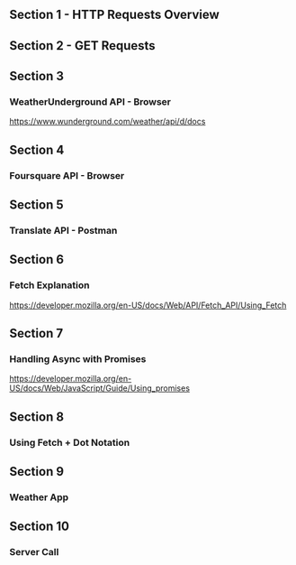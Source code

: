 ## Section 1 - HTTP Requests Overview

## Section 2 - GET Requests

## Section 3
### WeatherUnderground API - Browser
https://www.wunderground.com/weather/api/d/docs

## Section 4
### Foursquare API - Browser

## Section 5
### Translate API - Postman

## Section 6
### Fetch Explanation
https://developer.mozilla.org/en-US/docs/Web/API/Fetch_API/Using_Fetch

## Section 7
### Handling Async with Promises
https://developer.mozilla.org/en-US/docs/Web/JavaScript/Guide/Using_promises

## Section 8
### Using Fetch + Dot Notation

## Section 9
### Weather App

## Section 10
### Server Call